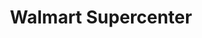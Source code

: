 ---
title: "Walmart Supercenter"
url: /shawnee/walmart-supercenter-west-65th-street/
shop: supermarket
---